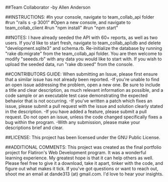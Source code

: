 ##Team Collaborator -by Allen Anderson 


##INSTRUCTIONS:
#In your console, navigate to team_collab_api folder
#run "rails s -p 3001"
#Open a new console, and navigate to team_collab_client
#run "npm install"
#run "npm start"

##NOTES: I have already seeded the API with 60+ reports, as well as two users. If you'd like to start fresh, navigate to team_collab_api\db and delete "development.sqlite3" and schema.rb. Re-initialize the database by running "rake db:migrate" from the team_collab_api folder. You are then welcome to modify "seeeds.rb" with any data you would like to start with. If you wish to upload the seeded data, run "rake db:seed" from the console.

##CONTRIBUTORS GUIDE: When submitting an Issue, please first ensure that a similar issue has not already been reported. -If you're unable to find an open issue addressing the problem, open a new one. Be sure to include a title and clear description, as much relevant information as possible, and a code sample or an executable test case demonstrating the expected behavior that is not occurring. -If you've written a patch which fixes an issue, please submit a pull request with the issue and solution clearly stated in the description. -If you have added a feature, please submit a pull request. Do not open an issue, unless the code changed specifically fixes a bug within the program. -With any submission, please make your descriptions brief and clear.

##LICENSE: This project has been licensed under the GNU Public License.

##ADDITIONAL COMMENTS: This project was created as the final portfolio project for Flatiron's Web Development program. It was a wonderful learning experience. My greatest hope is that it can help others as well. Please feel free to give it a download, take it apart, tinker with the code, and figure out what makes it tick. If you've got questions or want to reach out, shoot me an email at dande313 (at) gmail.com. I'd love to hear your insights.